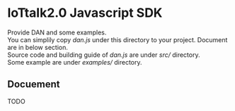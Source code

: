 # IoTtalk2.0 Javascript SDK

Provide DAN and some examples.  
You can simplily copy _dan.js_ under this directory to your project. Document are in below section.  
Source code and building guide of _dan.js_ are under _src/_ directory.  
Some example are under _examples/_ directory.  

## Docuement
TODO

